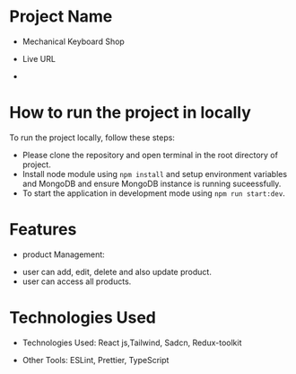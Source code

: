 # Project Name

- Mechanical Keyboard Shop

* Live URL

-

# How to run the project in locally

To run the project locally, follow these steps:

- Please clone the repository and open terminal in the root directory of project.
- Install node module using `npm install` and setup environment variables and MongoDB and ensure MongoDB instance is running suceessfully.
- To start the application in development mode using `npm run start:dev`.

# Features

- product Management:

* user can add, edit, delete and also update product.
* user can access all products.

# Technologies Used

- Technologies Used: React js,Tailwind, Sadcn, Redux-toolkit

- Other Tools: ESLint, Prettier, TypeScript
